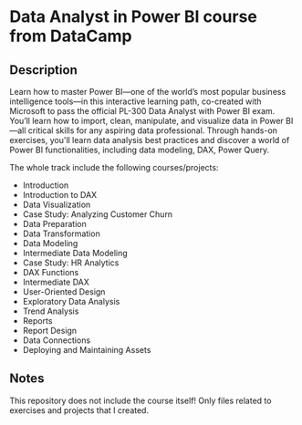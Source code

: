 # Data Analyst in Power BI course from DataCamp

## Description
Learn how to master Power BI—one of the world’s most popular business intelligence tools—in this interactive learning path, co-created with Microsoft to pass the official PL-300 Data Analyst with Power BI exam. You’ll learn how to import, clean, manipulate, and visualize data in Power BI—all critical skills for any aspiring data professional. Through hands-on exercises, you'll learn data analysis best practices and discover a world of Power BI functionalities, including data modeling, DAX, Power Query.

The whole track include the following courses/projects:
- Introduction
- Introduction to DAX
- Data Visualization
- Case Study: Analyzing Customer Churn
- Data Preparation
- Data Transformation
- Data Modeling
- Intermediate Data Modeling
- Case Study: HR Analytics
- DAX Functions
- Intermediate DAX
- User-Oriented Design
- Exploratory Data Analysis
- Trend Analysis
- Reports
- Report Design
- Data Connections
- Deploying and Maintaining Assets

## Notes
This repository does not include the course itself! Only files related to exercises and projects that I created.

